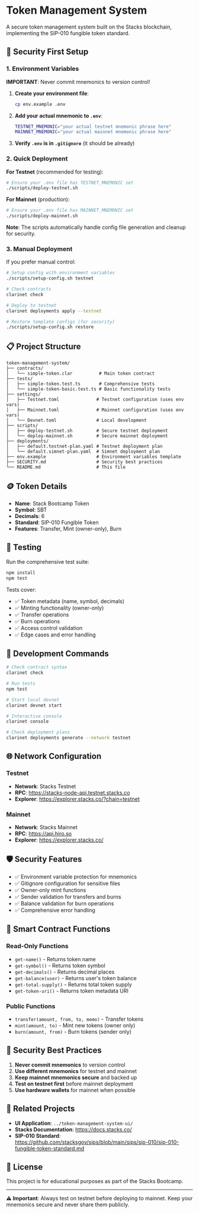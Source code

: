 # Token Management System

A secure token management system built on the Stacks blockchain, implementing the SIP-010 fungible token standard.

## 🔐 Security First Setup

### 1. Environment Variables

**IMPORTANT**: Never commit mnemonics to version control!

1. **Create your environment file**:
   ```bash
   cp env.example .env
   ```

2. **Add your actual mnemonic to `.env`**:
   ```bash
   TESTNET_MNEMONIC="your actual testnet mnemonic phrase here"
   MAINNET_MNEMONIC="your actual mainnet mnemonic phrase here"
   ```

3. **Verify `.env` is in `.gitignore`** (it should be already)

### 2. Quick Deployment

**For Testnet** (recommended for testing):
```bash
# Ensure your .env file has TESTNET_MNEMONIC set
./scripts/deploy-testnet.sh
```

**For Mainnet** (production):
```bash
# Ensure your .env file has MAINNET_MNEMONIC set
./scripts/deploy-mainnet.sh
```

**Note**: The scripts automatically handle config file generation and cleanup for security.

### 3. Manual Deployment

If you prefer manual control:

```bash
# Setup config with environment variables
./scripts/setup-config.sh testnet

# Check contracts
clarinet check

# Deploy to testnet
clarinet deployments apply --testnet

# Restore template configs (for security)
./scripts/setup-config.sh restore
```

## 📋 Project Structure

```
token-management-system/
├── contracts/
│   └── simple-token.clar          # Main token contract
├── tests/
│   ├── simple-token.test.ts       # Comprehensive tests
│   └── simple-token-basic.test.ts # Basic functionality tests
├── settings/
│   ├── Testnet.toml              # Testnet configuration (uses env vars)
│   ├── Mainnet.toml              # Mainnet configuration (uses env vars)
│   └── Devnet.toml               # Local development
├── scripts/
│   ├── deploy-testnet.sh         # Secure testnet deployment
│   └── deploy-mainnet.sh         # Secure mainnet deployment
├── deployments/
│   ├── default.testnet-plan.yaml # Testnet deployment plan
│   └── default.simnet-plan.yaml  # Simnet deployment plan
├── env.example                   # Environment variables template
├── SECURITY.md                   # Security best practices
└── README.md                     # This file
```

## 🪙 Token Details

- **Name**: Stack Bootcamp Token
- **Symbol**: SBT
- **Decimals**: 6
- **Standard**: SIP-010 Fungible Token
- **Features**: Transfer, Mint (owner-only), Burn

## 🧪 Testing

Run the comprehensive test suite:

```bash
npm install
npm test
```

Tests cover:
- ✅ Token metadata (name, symbol, decimals)
- ✅ Minting functionality (owner-only)
- ✅ Transfer operations
- ✅ Burn operations
- ✅ Access control validation
- ✅ Edge cases and error handling

## 🔧 Development Commands

```bash
# Check contract syntax
clarinet check

# Run tests
npm test

# Start local devnet
clarinet devnet start

# Interactive console
clarinet console

# Check deployment plans
clarinet deployments generate --network testnet
```

## 🌐 Network Configuration

### Testnet
- **Network**: Stacks Testnet
- **RPC**: https://stacks-node-api.testnet.stacks.co
- **Explorer**: https://explorer.stacks.co/?chain=testnet

### Mainnet
- **Network**: Stacks Mainnet  
- **RPC**: https://api.hiro.so
- **Explorer**: https://explorer.stacks.co/

## 🛡️ Security Features

- ✅ Environment variable protection for mnemonics
- ✅ Gitignore configuration for sensitive files
- ✅ Owner-only mint functions
- ✅ Sender validation for transfers and burns
- ✅ Balance validation for burn operations
- ✅ Comprehensive error handling

## 📖 Smart Contract Functions

### Read-Only Functions
- `get-name()` - Returns token name
- `get-symbol()` - Returns token symbol  
- `get-decimals()` - Returns decimal places
- `get-balance(user)` - Returns user's token balance
- `get-total-supply()` - Returns total token supply
- `get-token-uri()` - Returns token metadata URI

### Public Functions
- `transfer(amount, from, to, memo)` - Transfer tokens
- `mint(amount, to)` - Mint new tokens (owner only)
- `burn(amount, from)` - Burn tokens (sender only)

## 🚨 Security Best Practices

1. **Never commit mnemonics** to version control
2. **Use different mnemonics** for testnet and mainnet
3. **Keep mainnet mnemonics secure** and backed up
4. **Test on testnet first** before mainnet deployment
5. **Use hardware wallets** for mainnet when possible

## 🔗 Related Projects

- **UI Application**: `../token-management-system-ui/`
- **Stacks Documentation**: https://docs.stacks.co/
- **SIP-010 Standard**: https://github.com/stacksgov/sips/blob/main/sips/sip-010/sip-010-fungible-token-standard.md

## 📄 License

This project is for educational purposes as part of the Stacks Bootcamp.

---

**⚠️ Important**: Always test on testnet before deploying to mainnet. Keep your mnemonics secure and never share them publicly.
